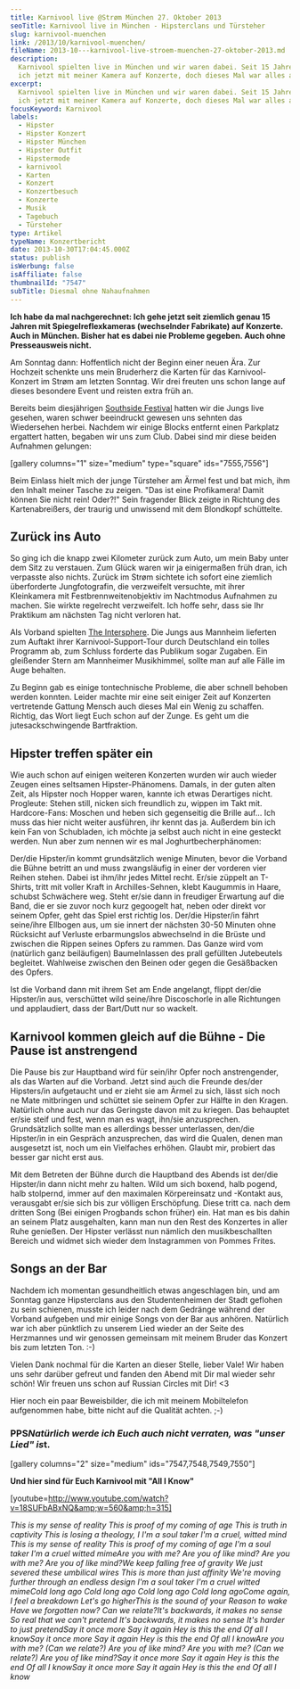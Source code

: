 ```yaml
---
title: Karnivool live @Strøm München 27. Oktober 2013
seoTitle: Karnivool live in München - Hipsterclans und Türsteher
slug: karnivool-muenchen
link: /2013/10/karnivool-muenchen/
fileName: 2013-10---karnivool-live-stroem-muenchen-27-oktober-2013.md
description:
  Karnivool spielten live in München und wir waren dabei. Seit 15 Jahren gehe
  ich jetzt mit meiner Kamera auf Konzerte, doch dieses Mal war alles anders.
excerpt:
  Karnivool spielten live in München und wir waren dabei. Seit 15 Jahren gehe
  ich jetzt mit meiner Kamera auf Konzerte, doch dieses Mal war alles anders.
focusKeyword: Karnivool
labels:
  - Hipster
  - Hipster Konzert
  - Hipster München
  - Hipster Outfit
  - Hipstermode
  - karnivool
  - Karten
  - Konzert
  - Konzertbesuch
  - Konzerte
  - Musik
  - Tagebuch
  - Türsteher
type: Artikel
typeName: Konzertbericht
date: 2013-10-30T17:04:45.000Z
status: publish
isWerbung: false
isAffiliate: false
thumbnailId: "7547"
subTitle: Diesmal ohne Nahaufnahmen
---
```


<strong>Ich habe da mal nachgerechnet: Ich gehe jetzt seit ziemlich genau 15
Jahren mit Spiegelreflexkameras (wechselnder Fabrikate) auf Konzerte. Auch in
München. Bisher hat es dabei nie Probleme gegeben. Auch ohne Presseausweis
nicht.</strong>

Am Sonntag dann: Hoffentlich nicht der Beginn einer neuen Ära. Zur Hochzeit
schenkte uns mein Bruderherz die Karten für das Karnivool-Konzert im Strøm am
letzten Sonntag. Wir drei freuten uns schon lange auf dieses besondere Event und
reisten extra früh an.

Bereits beim diesjährigen
<a href="//2013/07/01/southside-festival-2013/">Southside Festival</a> hatten
wir die Jungs live gesehen, waren schwer beeindruckt gewesen uns sehnten das
Wiedersehen herbei. Nachdem wir einige Blocks entfernt einen Parkplatz ergattert
hatten, begaben wir uns zum Club. Dabei sind mir diese beiden Aufnahmen
gelungen:

[gallery columns="1" size="medium" type="square" ids="7555,7556"]

Beim Einlass hielt mich der junge Türsteher am Ärmel fest und bat mich, ihm den
Inhalt meiner Tasche zu zeigen. "Das ist eine Profikamera! Damit können Sie
nicht rein! Oder?!" Sein fragender Blick zeigte in Richtung des Kartenabreißers,
der traurig und unwissend mit dem Blondkopf schüttelte.

## Zurück ins Auto

So ging ich die knapp zwei Kilometer zurück zum Auto, um mein Baby unter dem
Sitz zu verstauen. Zum Glück waren wir ja einigermaßen früh dran, ich verpasste
also nichts. Zurück im Strøm sichtete ich sofort eine ziemlich überforderte
Jungfotografin, die verzweifelt versuchte, mit ihrer Kleinkamera mit
Festbrennweitenobjektiv im Nachtmodus Aufnahmen zu machen. Sie wirkte regelrecht
verzweifelt. Ich hoffe sehr, dass sie Ihr Praktikum am nächsten Tag nicht
verloren hat.

Als Vorband spielten
<a href="http://www.theintersphere.com/" target="_blank" rel="noopener">The
Intersphere</a>. Die Jungs aus Mannheim lieferten zum Auftakt ihrer
Karnivool-Support-Tour durch Deutschland ein tolles Programm ab, zum Schluss
forderte das Publikum sogar Zugaben. Ein gleißender Stern am Mannheimer
Musikhimmel, sollte man auf alle Fälle im Auge behalten.

Zu Beginn gab es einige tontechnische Probleme, die aber schnell behoben werden
konnten. Leider machte mir eine seit einiger Zeit auf Konzerten vertretende
Gattung Mensch auch dieses Mal ein Wenig zu schaffen. Richtig, das Wort liegt
Euch schon auf der Zunge. Es geht um die jutesackschwingende Bartfraktion.

## Hipster treffen später ein

Wie auch schon auf einigen weiteren Konzerten wurden wir auch wieder Zeugen
eines seltsamen Hipster-Phänomens. Damals, in der guten alten Zeit, als Hipster
noch Hopper waren, kannte ich etwas Derartiges nicht. Progleute: Stehen still,
nicken sich freundlich zu, wippen im Takt mit. Hardcore-Fans: Moschen und heben
sich gegenseitig die Brille auf... Ich muss das hier nicht weiter ausführen, ihr
kennt das ja. Außerdem bin ich kein Fan von Schubladen, ich möchte ja selbst
auch nicht in eine gesteckt werden. Nun aber zum nennen wir es mal
Joghurtbecherphänomen:

Der/die Hipster/in kommt grundsätzlich wenige Minuten, bevor die Vorband die
Bühne betritt an und muss zwangsläufig in einer der vorderen vier Reihen stehen.
Dabei ist ihm/ihr jedes Mittel recht. Er/sie züppelt an T-Shirts, tritt mit
voller Kraft in Archilles-Sehnen, klebt Kaugummis in Haare, schubst Schwächere
weg. Steht er/sie dann in freudiger Erwartung auf die Band, die er sie zuvor
noch kurz gegoogelt hat, neben oder direkt vor seinem Opfer, geht das Spiel erst
richtig los. Der/die Hipster/in fährt seine/ihre Ellbogen aus, um sie innert der
nächsten 30-50 Minuten ohne Rücksicht auf Verluste erbarmungslos abwechselnd in
die Brüste und zwischen die Rippen seines Opfers zu rammen. Das Ganze wird vom
(natürlich ganz beiläufigen) Baumelnlassen des prall gefüllten Jutebeutels
begleitet. Wahlweise zwischen den Beinen oder gegen die Gesäßbacken des Opfers.

Ist die Vorband dann mit ihrem Set am Ende angelangt, flippt der/die Hipster/in
aus, verschüttet wild seine/ihre Discoschorle in alle Richtungen und
applaudiert, dass der Bart/Dutt nur so wackelt.

## Karnivool kommen gleich auf die Bühne - Die Pause ist anstrengend

Die Pause bis zur Hauptband wird für sein/ihr Opfer noch anstrengender, als das
Warten auf die Vorband. Jetzt sind auch die Freunde des/der Hipsters/in
aufgetaucht und er zieht sie am Ärmel zu sich, lässt sich noch ne Mate
mitbringen und schüttet sie seinem Opfer zur Hälfte in den Kragen. Natürlich
ohne auch nur das Geringste davon mit zu kriegen. Das behauptet er/sie steif und
fest, wenn man es wagt, ihn/sie anzusprechen. Grundsätzlich sollte man es
allerdings besser unterlassen, den/die Hipster/in in ein Gespräch anzusprechen,
das wird die Qualen, denen man ausgesetzt ist, noch um ein Vielfaches erhöhen.
Glaubt mir, probiert das besser gar nicht erst aus.

Mit dem Betreten der Bühne durch die Hauptband des Abends ist der/die Hipster/in
dann nicht mehr zu halten. Wild um sich boxend, halb pogend, halb stolpernd,
immer auf den maximalen Körpereinsatz und -Kontakt aus, verausgabt er/sie sich
bis zur völligen Erschöpfung. Diese tritt ca. nach dem dritten Song (Bei einigen
Progbands schon früher) ein. Hat man es bis dahin an seinem Platz ausgehalten,
kann man nun den Rest des Konzertes in aller Ruhe genießen. Der Hipster verlässt
nun nämlich den musikbeschallten Bereich und widmet sich wieder dem Instagrammen
von Pommes Frites.

## Songs an der Bar

Nachdem ich momentan gesundheitlich etwas angeschlagen bin, und am Sonntag ganze
Hipsterclans aus den Studentenheimen der Stadt geflohen zu sein schienen, musste
ich leider nach dem Gedränge während der Vorband aufgeben und mir einige Songs
von der Bar aus anhören. Natürlich war ich aber pünktlich zu unserem Lied wieder
an der Seite des Herzmannes und wir genossen gemeinsam mit meinem Bruder das
Konzert bis zum letzten Ton. :-)

Vielen Dank nochmal für die Karten an dieser Stelle, lieber Vale! Wir haben uns
sehr darüber gefreut und fanden den Abend mit Dir mal wieder sehr schön! Wir
freuen uns schon auf Russian Circles mit Dir! &lt;3

Hier noch ein paar Beweisbilder, die ich mit meinem Mobiltelefon aufgenommen
habe, bitte nicht auf die Qualität achten. ;-)

### PPS</em><em>Natürlich werde ich Euch auch nicht verraten, was "unser Lied" is</em>t.

[gallery columns="2" size="medium" ids="7547,7548,7549,7550"]

<strong>Und hier sind für Euch Karnivool mit "All I Know"</strong>

[youtube=http://www.youtube.com/watch?v=18SUFbABxNQ&amp;w=560&amp;h=315]

<em>This is my sense of reality</em><em> This is proof of my coming of
age</em><em> This is truth in captivity</em><em> This is losing a theology,
I</em><em> I'm a soul taker</em><em> I'm a cruel, witted mind</em><em> This is
my sense of reality</em><em> This is proof of my coming of age</em><em> I'm a
soul taker</em><em> I'm a cruel witted mime</em><em>Are you with me?</em><em>
Are you of like mind?</em><em> Are you with me?</em><em> Are you of like
mind?</em><em>We keep falling free of gravity</em><em> We just severed these
umbilical wires</em><em> This is more than just affinity</em><em> We're moving
further through an endless design</em><em> I'm a soul taker</em><em> I'm a cruel
witted mime</em><em>Cold long ago</em><em> Cold long ago</em><em> Cold long
ago</em><em> Cold long ago</em><em>Come again, I feel a breakdown</em><em> Let's
go higher</em><em>This is the sound of your</em><em> Reason to wake</em><em>
Have we forgotten now?</em><em> Can we relate?</em><em>It's backwards, it makes
no sense</em><em> So real that we can't pretend</em><em> It's backwards, it
makes no sense</em><em> It's harder to just pretend</em><em>Say it once
more</em><em> Say it again</em><em> Hey is this the end</em><em> Of all I
know</em><em>Say it once more</em><em> Say it again</em><em> Hey is this the
end</em><em> Of all I know</em><em>Are you with me?</em><em> (Can we
relate?)</em><em> Are you of like mind?</em><em> Are you with me?</em><em> (Can
we relate?)</em><em> Are you of like mind?</em><em>Say it once more</em><em> Say
it again</em><em> Hey is this the end</em><em> Of all I know</em><em>Say it once
more</em><em> Say it again</em><em> Hey is this the end</em><em> Of all I
know</em>
